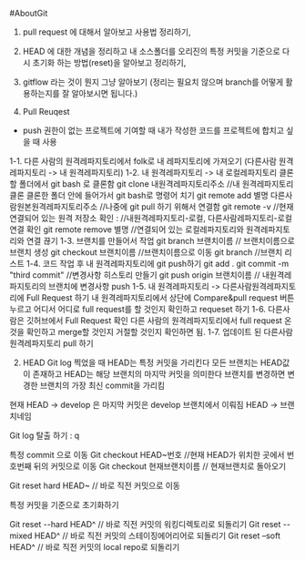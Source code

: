 #AboutGit



1. pull request 에 대해서 알아보고 사용법 정리하기, 
2. HEAD 에 대한 개념을 정리하고 내 소스폴더를 오리진의 특정 커밋을 기준으로 다시 초기화 하는 방법(reset)을 알아보고 정리하기, 
3. gitflow 라는 것이 뭔지 그냥 알아보기 (정리는 필요치 않으며 branch를 어떻게 활용하는지를 잘 알아보시면 됩니다.)


1. Pull Reuqest 
- push 권한이 없는 프로젝트에 기여할 때 내가 작성한 코드를 프로젝트에 합치고 싶을 때 사용

1-1. 다른 사람의 원격레파지토리에서 folk로 내 레파지토리에 가져오기 (다른사람 원격 레파지토리 -> 내 원격레파지토리) 
1-2. 내 원격레파지토리 -> 내 로컬레파지토리 클론할 폴더에서 git bash 로 클론함 
git clone 내원격레파지토리주소 //내 원격레파지토리 클론 클론한 폴더 안에 들어가서 git bash로 명령어 치기 
git remote add 별명 다른사람원본원격레파지토리주소 //나중에 git pull 하기 위해서 연결함 
git remote -v //현재 연결되어 있는 원격 저장소 확인 : //내원격레파지토리-로컬, 다른사람레파지토리-로컬 연결 확인 
git remote remove 별명 //연결되어 있는 로컬레파지토리와 원격레파지토리와 연결 끊기 
1-3. 브랜치를 만들어서 작업 
git branch 브랜치이름 // 브랜치이름으로 브랜치 생성 
git checkout 브랜치이름 //브랜치이름으로 이동 
git branch //브랜치 리스트 
1-4. 코드 작업 후 내 원격레파지토리에 git push하기 
git add . 
git commit -m "third commit" //변경사항 히스토리 만들기 
git push origin 브랜치이름 // 내원격레파지토리의 브랜치에 변경사항 push 
1-5. 내 원격레파지토리 -> 다른사람원격레파지토리에 Full Request 하기 
내 원격레파지토리에서 상단에 Compare&pull request 버튼 누르고 어디서 어디로 full request를 할 것인지 확인하고 requeset 하기 
1-6. 다른사람은 깃허브에서 Full Request 확인 다른 사람의 원격레파지토리에서 full request 온 것을 확인하고 merge할 것인지 거절할 것인지 확인하면 됨. 
1-7. 업데이트 된 다른사람 원격레파지토리 pull 하기





2. HEAD 
Git log 찍었을 때 HEAD는 특정 커밋을 가리킨다
모든 브랜치는 HEAD값이 존재하고 HEAD는 해당 브랜치의 마지막 커밋을 의미한다
브랜치를 변경하면 변경한 브랜치의 가장 최신 commit을 가리킴 
 
현재 HEAD -> develop 은 마지막 커밋은 develop 브랜치에서 이뤄짐 
HEAD -> 브랜치네임

Git log 탈출 하기 : q 


특정 commit 으로 이동
Git checkout HEAD~번호  //현재 HEAD가 위치한 곳에서 번호번째 뒤의 커밋으로 이동
Git checkout 현재브랜치이름  // 현재브랜치로 돌아오기 

Git reset hard HEAD~ // 바로 직전 커밋으로 이동 

특정 커밋을 기준으로 초기화하기

 
Git reset --hard HEAD^ // 바로 직전 커밋의 워킹디렉토리로 되돌리기
Git reset --mixed HEAD^ // 바로 직전 커밋의 스테이징에어리어로 되돌리기
Git reset –soft HEAD^ // 바로 직전 커밋의 local repo로 되돌리기 

